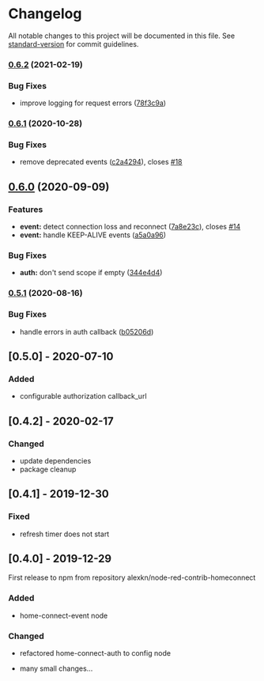 # Changelog

All notable changes to this project will be documented in this file. See [standard-version](https://github.com/conventional-changelog/standard-version) for commit guidelines.

### [0.6.2](https://github.com/alexkn/node-red-contrib-homeconnect/compare/v0.6.1...v0.6.2) (2021-02-19)


### Bug Fixes

* improve logging for request errors ([78f3c9a](https://github.com/alexkn/node-red-contrib-homeconnect/commit/78f3c9a7206abd480a7e766300b6c30f6943ff2a))

### [0.6.1](https://github.com/alexkn/node-red-contrib-homeconnect/compare/v0.6.0...v0.6.1) (2020-10-28)


### Bug Fixes

* remove deprecated events ([c2a4294](https://github.com/alexkn/node-red-contrib-homeconnect/commit/c2a42948c452518a4d64a08b9d93c55614d6d2e0)), closes [#18](https://github.com/alexkn/node-red-contrib-homeconnect/issues/18)

## [0.6.0](https://github.com/alexkn/node-red-contrib-homeconnect/compare/v0.5.1...v0.6.0) (2020-09-09)


### Features

* **event:** detect connection loss and reconnect ([7a8e23c](https://github.com/alexkn/node-red-contrib-homeconnect/commit/7a8e23cf36b7437aa8262206d1dbd15e1b8b77ca)), closes [#14](https://github.com/alexkn/node-red-contrib-homeconnect/issues/14)
* **event:** handle KEEP-ALIVE events ([a5a0a96](https://github.com/alexkn/node-red-contrib-homeconnect/commit/a5a0a965a2dbc8508240038d6be4c316c870a8ba))


### Bug Fixes

* **auth:** don't send scope if empty ([344e4d4](https://github.com/alexkn/node-red-contrib-homeconnect/commit/344e4d4c0befc8d1328ced3c48ee08fd55d457dc))

### [0.5.1](https://github.com/alexkn/node-red-contrib-homeconnect/compare/v0.5.0...v0.5.1) (2020-08-16)


### Bug Fixes

* handle errors in auth callback ([b05206d](https://github.com/alexkn/node-red-contrib-homeconnect/commit/b05206dd0fde2573f01fd4257f743ef4afd600a0))

## [0.5.0] - 2020-07-10

### Added

* configurable authorization callback_url

## [0.4.2] - 2020-02-17

### Changed

* update dependencies
* package cleanup

## [0.4.1] - 2019-12-30

### Fixed

* refresh timer does not start

## [0.4.0] - 2019-12-29

First release to npm from repository alexkn/node-red-contrib-homeconnect

### Added

* home-connect-event node

### Changed

* refactored home-connect-auth to config node

* many small changes...
